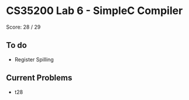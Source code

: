 # CS35200 Lab 6 - SimpleC Compiler

Score: 28 / 29

## To do
- Register Spilling

## Current Problems
- t28